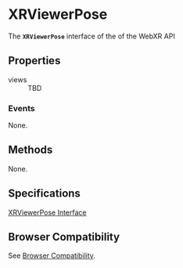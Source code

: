 # XRViewerPose

The **`XRViewerPose`** interface of the of the WebXR API 

## Properties

<dl>
  <dt>views</dt>
  <dd>TBD</dd>
</dl>

### Events

None.

## Methods

None.

## Specifications

[XRViewerPose Interface](https://www.w3.org/TR/webxr/#xrpose-interface)

## Browser Compatibility

See [Browser Compatibility](compatibility).
